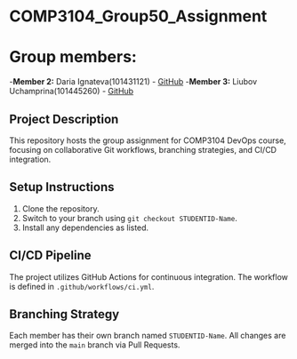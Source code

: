 # COMP3104_Group50_Assignment 
# Group members:
-**Member 2:** Daria Ignateva(101431121) - [GitHub](https://github.com/dorpanz)
-**Member 3:** Liubov Uchamprina(101445260) - [GitHub](https://github.com/LiubovUch)

## Project Description
This repository hosts the group assignment for COMP3104 DevOps course, focusing on
collaborative Git workflows, branching strategies, and CI/CD integration.
## Setup Instructions
1. Clone the repository.
2. Switch to your branch using `git checkout STUDENTID-Name`.
3. Install any dependencies as listed.
## CI/CD Pipeline
The project utilizes GitHub Actions for continuous integration. The workflow is defined
in `.github/workflows/ci.yml`.
## Branching Strategy
Each member has their own branch named `STUDENTID-Name`. All changes are
merged into the `main` branch via Pull Requests.

